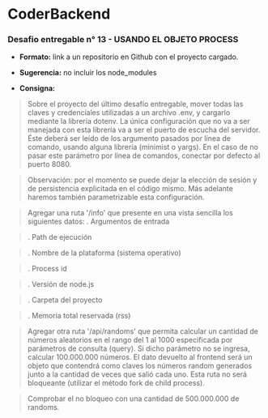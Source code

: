 # CoderBackend

### Desafio entregable n° 13 - USANDO EL OBJETO PROCESS
- **Formato:** link a un repositorio en Github con el proyecto cargado.

- **Sugerencia:** no incluir los node_modules

- **Consigna:**
>Sobre el proyecto del último desafío entregable, mover todas las claves y credenciales utilizadas a un
archivo .env, y cargarlo mediante la librería dotenv.
La única configuración que no va a ser manejada con esta librería va a ser el puerto de escucha del
servidor. Éste deberá ser leído de los argumento pasados por línea de comando, usando alguna librería
(minimist o yargs). En el caso de no pasar este parámetro por línea de comandos, conectar por defecto al
puerto 8080.

>Observación: por el momento se puede dejar la elección de sesión y de persistencia explicitada en el
código mismo. Más adelante haremos también parametrizable esta configuración.

>Agregar una ruta '/info' que presente en una vista sencilla los siguientes datos:
  >. Argumentos de entrada

  >. Path de ejecución

  >. Nombre de la plataforma (sistema operativo)

  >. Process id

  >. Versión de node.js

  >. Carpeta del proyecto

  >. Memoria total reservada (rss)

>Agregar otra ruta '/api/randoms' que permita calcular un cantidad de números aleatorios
en el rango del 1 al 1000 especificada por parámetros de consulta (query).
Si dicho parámetro no se ingresa, calcular 100.000.000 números.
El dato devuelto al frontend será un objeto que contendrá como claves los números
random generados junto a la cantidad de veces que salió cada uno. Esta ruta no será
bloqueante (utilizar el método fork de child process). 

>Comprobar el no bloqueo con una cantidad de 500.000.000 de randoms.
